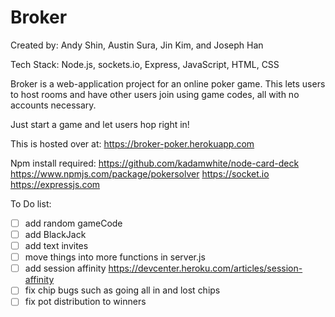# Broker

Created by: Andy Shin, Austin Sura, Jin Kim, and Joseph Han

Tech Stack: Node.js, sockets.io, Express, JavaScript, HTML, CSS

Broker is a web-application project for an online poker game. This lets users to host rooms and have other users join using game codes, all with no accounts necessary.

Just start a game and let users hop right in!

This is hosted over at: https://broker-poker.herokuapp.com




Npm install required:
https://github.com/kadamwhite/node-card-deck
https://www.npmjs.com/package/pokersolver
https://socket.io
https://expressjs.com


To Do list:
- [ ] add random gameCode
- [ ] add BlackJack
- [ ] add text invites
- [ ] move things into more functions in server.js
- [ ] add session affinity https://devcenter.heroku.com/articles/session-affinity
- [ ] fix chip bugs such as going all in and lost chips
- [ ] fix pot distribution to winners
